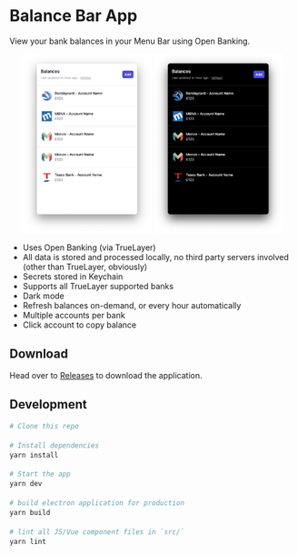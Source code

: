 # Balance Bar App

View your bank balances in your Menu Bar using Open Banking.

<div align="center">
  <img
    max-width="400"
    width="45%"
    src="images/balance-menubar-light.png"
    alt="Balance Menu Bar in light mode"
  >
  <img
    max-width="400"
    width="45%"
    src="images/balance-menubar-dark.png"
    alt="Balance Menu Bar in dark mode"
  >
</div>

- Uses Open Banking (via TrueLayer)
- All data is stored and processed locally, no third party servers involved (other than TrueLayer, obviously)
- Secrets stored in Keychain
- Supports all TrueLayer supported banks
- Dark mode
- Refresh balances on-demand, or every hour automatically
- Multiple accounts per bank
- Click account to copy balance

## Download

Head over to [Releases](https://github.com/scottrobertson/balancebar/releases) to download the application.

## Development

```bash
# Clone this repo

# Install dependencies
yarn install

# Start the app
yarn dev

# build electron application for production
yarn build

# lint all JS/Vue component files in `src/`
yarn lint

```
